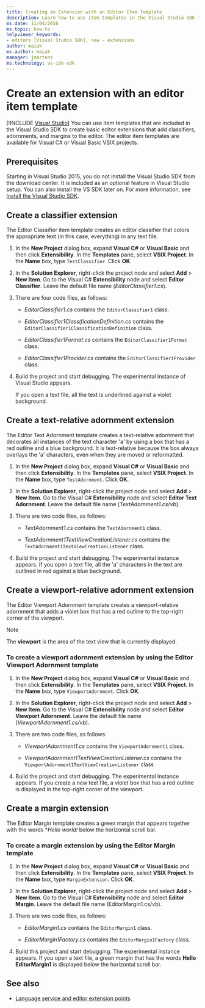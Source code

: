 ```yaml
---
title: Creating an Extension with an Editor Item Template
description: Learn how to use item templates in the Visual Studio SDK to create basic editor extensions that add classifiers, adornments, and margins to the editor.
ms.date: 11/04/2016
ms.topic: how-to
helpviewer_keywords:
- editors [Visual Studio SDK], new - extensions
author: maiak
ms.author: maiak
manager: jmartens
ms.technology: vs-ide-sdk
---
```

# Create an extension with an editor item template

 [!INCLUDE [Visual Studio](~/includes/applies-to-version/vs-windows-only.md)]
You can use item templates that are included in the Visual Studio SDK to create basic editor extensions that add classifiers, adornments, and margins to the editor. The editor item templates are available for Visual C# or Visual Basic VSIX projects.

## Prerequisites
 Starting in Visual Studio 2015, you do not install the Visual Studio SDK from the download center. It is included as an optional feature in Visual Studio setup. You can also install the VS SDK later on. For more information, see [Install the Visual Studio SDK](../extensibility/installing-the-visual-studio-sdk.md).

## Create a classifier extension
 The Editor Classifier item template creates an editor classifier that colors the appropriate text (in this case, everything) in any text file.

1. In the **New Project** dialog box, expand **Visual C#** or **Visual Basic** and then click **Extensibility**. In the **Templates** pane, select **VSIX Project**. In the **Name** box, type `TestClassifier`. Click **OK**.

2. In the **Solution Explorer**, right-click the project node and select **Add** > **New Item**. Go to the Visual C# **Extensibility** node and select **Editor Classifier**. Leave the default file name (*EditorClassifier1.cs*).

3. There are four code files, as follows:

    - *EditorClassifier1.cs* contains the `EditorClassifier1` class.

    - *EditorClassifier1ClassificationDefinition.cs* contains the `EditorClassifier1ClassificationDefinition` class.

    - *EditorClassifier1Format.cs* contains the `EditorClassifier1Format`  class.

    - *EditorClassifier1Provider.cs* contains the `EditorClassifier1Provider` class.

4. Build the project and start debugging. The experimental instance of Visual Studio appears.

     If you open a text file, all the text is underlined against a violet background.

## Create a text-relative adornment extension
 The Editor Text Adornment template creates a text-relative adornment that decorates all instances of the text character 'a' by using a box that has a red outline and a blue background. It is text-relative because the box always overlays the 'a' characters, even when they are moved or reformatted.

1. In the **New Project** dialog box, expand **Visual C#** or **Visual Basic** and then click **Extensibility**. In the **Templates** pane, select **VSIX Project**. In the **Name** box, type `TestAdornment`. Click **OK**.

2. In the **Solution Explorer**, right-click the project node and select **Add** > **New Item**. Go to the Visual C# **Extensibility** node and select **Editor Text Adornment**. Leave the default file name (*TextAdornment1.cs/vb*).

3. There are two code files, as follows:

    - *TextAdornment1.cs* contains the `TextAdornment1` class.

    - *TextAdornment1TextViewCreationListener.cs* contains the `TextAdornment1TextViewCreationListener` class.

4. Build the project and start debugging. The experimental instance appears. If you open a text file, all the 'a' characters in the text are outlined in red against a blue background.

## Create a viewport-relative adornment extension
 The Editor Viewport Adornment template creates a viewport-relative adornment that adds a violet box that has a red outline to the top-right corner of the viewport.

> [!NOTE]
> The **viewport** is the area of the text view that is currently displayed.

### To create a viewport adornment extension by using the Editor Viewport Adornment template

1. In the **New Project** dialog box, expand **Visual C#** or **Visual Basic** and then click **Extensibility**. In the **Templates** pane, select **VSIX Project**. In the **Name** box, type `ViewportAdornment`. Click **OK**.

2. In the **Solution Explorer**, right-click the project node and select **Add** > **New Item**. Go to the Visual C# **Extensibility** node and select **Editor Viewport Adornment**. Leave the default file name (*ViewportAdornment1.cs/vb*).

3. There are two code files, as follows:

    - *ViewportAdornment1.cs* contains the `ViewportAdornment1` class.

    - *ViewportAdornment1TextViewCreationListener.cs* contains the `ViewportAdornment1TextViewCreationListener` class

4. Build the project and start debugging. The experimental instance appears. If you create a new text file, a violet box that has a red outline is displayed in the top-right corner of the viewport.

## Create a margin extension
 The Editor Margin template creates a green margin that appears together with the words **Hello world!* below the horizontal scroll bar.

### To create a margin extension by using the Editor Margin template

1. In the **New Project** dialog box, expand **Visual C#** or **Visual Basic** and then click **Extensibility**. In the **Templates** pane, select **VSIX Project**. In the **Name** box, type `MarginExtension`. Click **OK**.

2. In the **Solution Explorer**, right-click the project node and select **Add** > **New Item**. Go to the Visual C# **Extensibility** node and select **Editor Margin**. Leave the default file name (EditorMargin1.cs/vb).

3. There are two code files, as follows:

    - *EditorMargin1.cs* contains the `EditorMargin1` class.

    - *EditorMargin1Factory.cs* contains the `EditorMargin1Factory` class.

4. Build this project and start debugging. The experimental instance appears. If you open a text file, a green margin that has the words **Hello EditorMargin1** is displayed below the horizontal scroll bar.

## See also
- [Language service and editor extension points](../extensibility/language-service-and-editor-extension-points.md)
